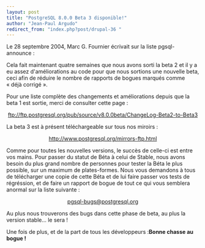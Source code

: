 ```yaml
---
layout: post
title: "PostgreSQL 8.0.0 Beta 3 disponible!"
author: "Jean-Paul Argudo"
redirect_from: "index.php?post/drupal-36 "
---
```



<p></p>

<!--more-->


<p>Le 28 septembre 2004, Marc G. Fournier écrivait sur la liste pgsql-announce&nbsp;:</p>

<p>Cela fait maintenant quatre semaines que nous avons sorti la beta 2 et il y a eu assez d'améliorations au code pour que nous sortions une nouvelle beta, ceci afin de réduire le nombre de rapports de bogues marqués comme «&nbsp;déjà corrigé&nbsp;».</p>

<p>Pour une liste complète des changements et améliorations depuis que la beta 1 est sortie, merci de consulter cette page&nbsp;:</p>

<center><a href="ftp://ftp.postgresql.org/pub/source/v8.0.0beta/ChangeLog-Beta2-to-Beta3">

ftp://ftp.postgresql.org/pub/source/v8.0.0beta/ChangeLog-Beta2-to-Beta3</a></center>

<p>La beta 3 est à présent téléchargeable sur tous nos miroirs&nbsp;:</p>

<center><a href="http://www.postgresql.org/mirrors-ftp.html">

http://www.postgresql.org/mirrors-ftp.html</a></center>

<p>Comme pour toutes les nouvelles versions, le succès de celle-ci est entre vos mains. Pour passer du statut de Béta à celui de Stable, nous avons besoin du plus grand nombre de personnes pour tester la Béta le plus possible, sur un maximum de plates-formes. Nous vous demandons à tous de télécharger une copie de cette Béta et de lui faire passer vos tests de régréssion, et de faire un rapport de bogue de tout ce qui vous semblera anormal sur la liste suivante&nbsp;:</p>

<center><a href="mailto:pgsql-bugs@postgresql.org">

pgsql-bugs@postgresql.org</a></center>

<p>Au plus nous trouverons des bugs dans cette phase de beta, au plus la version stable... le sera&nbsp;!</p>

<p>Une fois de plus, et de la part de tous les développeurs&nbsp;:<strong>Bonne chasse au bogue&nbsp;!</strong></p>